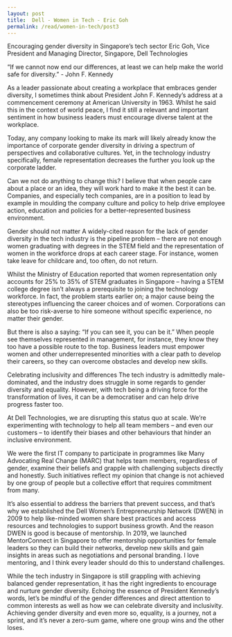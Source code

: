 ```yaml
---
layout: post
title:  Dell - Women in Tech - Eric Goh
permalink: /read/women-in-tech/post3
---
```

Encouraging gender diversity in Singapore’s tech sector
Eric Goh, Vice President and Managing Director, Singapore, Dell Technologies

“If we cannot now end our differences, at least we can help make the world safe for diversity.” - John F. Kennedy

As a leader passionate about creating a workplace that embraces gender diversity, I sometimes think about President John F. Kennedy’s address at a commencement ceremony at American University in 1963. Whilst he said this in the context of world peace, I find it still a relevant and important sentiment in how business leaders must encourage diverse talent at the workplace. 

Today, any company looking to make its mark will likely already know the importance of corporate gender diversity in driving a spectrum of perspectives and collaborative cultures. Yet, in the technology industry specifically, female representation decreases the further you look up the corporate ladder. 

Can we not do anything to change this? I believe that when people care about a place or an idea, they will work hard to make it the best it can be. Companies, and especially tech companies, are in a position to lead by example in moulding the company culture and policy to help drive employee action, education and policies for a better-represented business environment. 

Gender should not matter 
A widely-cited reason for the lack of gender diversity in the tech industry is the pipeline problem – there are not enough women graduating with degrees in the STEM field and the representation of women in the workforce drops at each career stage. For instance, women take leave for childcare and, too often, do not return. 

Whilst the Ministry of Education reported that women representation only accounts for 25% to 35% of STEM graduates in Singapore – having a STEM college degree isn’t always a prerequisite to joining the technology workforce. In fact, the problem starts earlier on; a major cause being the stereotypes influencing the career choices and of women. Corporations can also be too risk-averse to hire someone without specific experience, no matter their gender.  

But there is also a saying: “If you can see it, you can be it.” When people see themselves represented in management, for instance, they know they too have a possible route to the top. Business leaders must empower women and other underrepresented minorities with a clear path to develop their careers, so they can overcome obstacles and develop new skills. 

Celebrating inclusivity and differences 
The tech industry is admittedly male-dominated, and the industry does struggle in some regards to gender diversity and equality. However, with tech being a driving force for the transformation of lives, it can be a democratiser and can help drive progress faster too. 

At Dell Technologies, we are disrupting this status quo at scale. We’re experimenting with technology to help all team members – and even our customers – to identify their biases and other behaviours that hinder an inclusive environment. 

We were the first IT company to participate in programmes like Many Advocating Real Change (MARC) that helps team members, regardless of gender, examine their beliefs and grapple with challenging subjects directly and honestly. Such initiatives reflect my opinion that change is not achieved by one group of people but a collective effort that requires commitment from many. 

It’s also essential to address the barriers that prevent success, and that’s why we established the Dell Women’s Entrepreneurship Network (DWEN) in 2009 to help like-minded women share best practices and access resources and technologies to support business growth. And the reason DWEN is good is because of mentorship. In 2019, we launched MentorConnect in Singapore to offer mentorship opportunities for female leaders so they can build their networks, develop new skills and gain insights in areas such as negotiations and personal branding. I love mentoring, and I think every leader should do this to understand challenges. 

While the tech industry in Singapore is still grappling with achieving balanced gender representation, it has the right ingredients to encourage and nurture gender diversity. Echoing the essence of President Kennedy’s words, let’s be mindful of the gender differences and direct attention to common interests as well as how we can celebrate diversity and inclusivity. Achieving gender diversity and even more so, equality, is a journey, not a sprint, and it’s never a zero-sum game, where one group wins and the other loses. 

